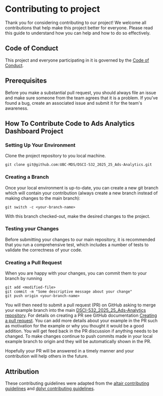 # Contributing to project

Thank you for considering contributing to our project! We welcome all contributions that help make this project better for everyone. Please read this guide to understand how you can help and how to do so effectively.

## Code of Conduct

This project and everyone participating in it is governed by the [Code of Conduct](CODE_OF_CONDUCT.md).

## Prerequisites

Before you make a substantial pull request, you should always file an issue and make sure someone from the team agrees that it is a problem. If you've found a bug, create an associated issue and submit it for the team's awareness.

## How To Contribute Code to Ads Analytics Dashboard Project

### Setting Up Your Environment

Clone the project repository to you local machine. 
```
git clone git@github.com:UBC-MDS/DSCI-532_2025_25_Ads-Analytics.git
```

### Creating a Branch

Once your local environment is up-to-date, you can create a new git branch which will contain your contribution (always create a new branch instead of making changes to the main branch):

```
git switch -c <your-branch-name>
```

With this branch checked-out, make the desired changes to the project.

### Testing your Changes

Before submitting your changes to our main repository, it is recommended that you run a comprehensive test, which includes a number of tests to validate the correctness of your code.

### Creating a Pull Request

When you are happy with your changes, you can commit them to your branch by running
```
git add <modified-file>
git commit -m "Some descriptive message about your change"
git push origin <your-branch-name>
```

You will then need to submit a pull request (PR) on GitHub asking to merge your example branch into the main [DSCI-532_2025_25_Ads-Analytics repository](https://github.com/UBC-MDS/DSCI-532_2025_25_Ads-Analytics). For details on creating a PR see GitHub documentation [Creating a pull request](https://help.github.com/en/articles/creating-a-pull-request). You can add more details about your example in the PR such as motivation for the example or why you thought it would be a good addition. You will get feed back in the PR discussion if anything needs to be changed. To make changes continue to push commits made in your local example branch to origin and they will be automatically shown in the PR.

Hopefully your PR will be answered in a timely manner and your contribution will help others in the future.


## Attribution

These contributing guidelines were adapted from the [altair contributing guidelines](https://github.com/vega/altair/blob/main/CONTRIBUTING.md) and [dplyr contributing guidelines](https://github.com/tidyverse/dplyr/blob/master/.github/CONTRIBUTING.md).